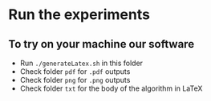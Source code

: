 # Run the experiments

## To try on your machine our software
* Run ```./generateLatex.sh``` in this folder
* Check folder ```pdf``` for ```.pdf``` outputs
* Check folder ```png``` for ```.png``` outputs
* Check folder ```txt``` for the body of the algorithm in LaTeX
